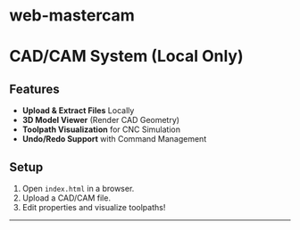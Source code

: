 # web-mastercam

# CAD/CAM System (Local Only)

## Features
- **Upload & Extract Files** Locally
- **3D Model Viewer** (Render CAD Geometry)
- **Toolpath Visualization** for CNC Simulation
- **Undo/Redo Support** with Command Management

## Setup
1. Open `index.html` in a browser.
2. Upload a CAD/CAM file.
3. Edit properties and visualize toolpaths!

---
